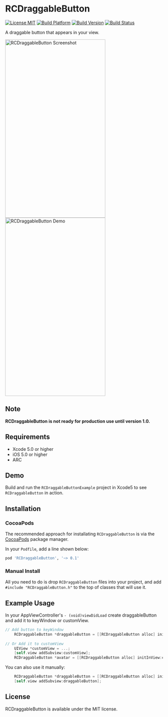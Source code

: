 # RCDraggableButton

[![License MIT](https://go-shields.herokuapp.com/license-MIT-blue.png)](https://github.com/RidgeCorn/RCDraggableButton/blob/master/LICENSE)
[![Build Platform](https://cocoapod-badges.herokuapp.com/p/RCDraggableButton/badge.png)](https://github.com/RidgeCorn/RCDraggableButton)
[![Build Version](https://cocoapod-badges.herokuapp.com/v/RCDraggableButton/badge.png)](https://github.com/RidgeCorn/RCDraggableButton)
[![Build Status](https://travis-ci.org/RidgeCorn/RCDraggableButton.png?branch=master)](https://travis-ci.org/RidgeCorn/RCDraggableButton)

A draggable button that appears in your view.

<img src="https://github.com/RidgeCorn/RCDraggableButton/raw/master/Screenshot.png" alt="RCDraggableButton Screenshot" width="320" height="568" />
<img src="https://github.com/RidgeCorn/RCDraggableButton/raw/master/Demo.gif" alt="RCDraggableButton Demo" width="320" height="568" />

## Note

**RCDraggableButton is not ready for production use until version 1.0.**


## Requirements
* Xcode 5.0 or higher
* iOS 5.0 or higher
* ARC


## Demo

Build and run the `RCDraggableButtonExample` project in Xcode5 to see `RCDraggableButton` in action.


## Installation

### CocoaPods

The recommended approach for installating `RCDraggableButton` is via the [CocoaPods](http://cocoapods.org/) package manager.

In your `Podfile`, add a line shown below:

``` bash
pod 'RCDraggableButton', '~> 0.1'
```

### Manual Install

All you need to do is drop `RCDraggableButton` files into your project, and add `#include "RCDraggableButton.h"` to the top of classes that will use it.


## Example Usage

In your AppViewController's `- (void)viewDidLoad` create draggableButton and add it to keyWindow or customView.

```objective-c
// Add button to keyWindow
	RCDraggableButton *draggableButton = [[RCDraggableButton alloc] initInKeyWindowWithFrame:CGRectMake(0, 100, 60, 60)];
	
// Or Add it to customView
	UIView *customView = ...;
    [self.view addSubview:customView];
    RCDraggableButton *avatar = [[RCDraggableButton alloc] initInView:customView WithFrame:CGRectMake(120, 120, 60, 60)];
```

You can also use it manually:

```objective-c
	RCDraggableButton *draggableButton = [[RCDraggableButton alloc] initWithFrame:CGRectMake(0, 100, 60, 60)];
	[self.view addSubview:draggableButton];
```

## License

RCDraggableButton is available under the MIT license.
